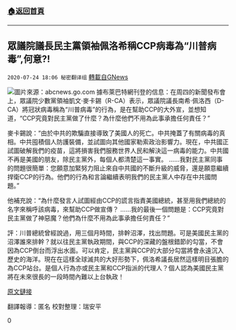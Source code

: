 ###  [:house:返回首頁](https://github.com/ourhimalayas/txt)
---

## 眾議院議長民主黨領袖佩洛希稱CCP病毒為“川普病毒”,何意?!
`2020-07-24 18:06 秘密翻译组` [轉載自GNews](https://gnews.org/zh-hant/275155/)

![](https://s3.amazonaws.com/gnews-media-offload/wp-content/uploads/2020/07/24180030/Picture-1-153.png)圖片來源：abcnews.go.com 
據布萊巴特網刊登的信息：在周四的新聞發布會上，眾議院少數黨領袖凱文·麥卡錫（R-CA）表示，眾議院議長南希·佩洛西（D-CA）將冠狀病毒稱為“川普病毒”的行為，是在幫助CCP的大外宣，並想知道，“CCP究竟對民主黨做了什麼？為什麼他們不用為此事承擔任何責任？”

麥卡錫說：“由於中共的欺騙直接導致了美國人的死亡。中共掩蓋了有關病毒的真相。中共囤積個人防護裝備，並試圖向其他國家勒索政治影響力。現在，中共國正試圖破解我們的疫苗，這將損害我們服務世界人民和解決這一病毒的能力。中共國不再是美國的朋友，除民主黨外，每個人都清楚這一事實。 ……我對民主黨同事的問題很簡單：您願意加緊努力阻止來自中共國的不斷升級的威脅，還是願意繼續捍衛CCP的行為。他們的行為和言論繼續表明我們的民主黨人中存在中共國問題。”

他補充說：“為什麼發言人試圖經由CCP的謊言指責美國總統，甚至用我們總統的名字來稱呼該病毒，來幫助CCP做宣傳？ ……我的最後一個問題是：CCP究竟對民主黨做了神惡魔？他們為什麼不用為此事承擔任何責任？”

評：川普總統曾經說過，用三個月時間，排幹沼澤，找出問題。可是美國民主黨的沼澤誰來排幹？就以往民主黨執政期間，與CCP的深藏的盤根錯節的勾當，不會因為CCP倒台而浮出水面。可以肯定，民主黨與CCP的大部分勾當將會永遠沉入歷史的海洋。現在在這樣全球滅共的大好形勢下，佩洛希議長居然這樣明目張膽的為CCP站台。是個人行為亦或民主黨和CCP指派的代理人？個人認為美國民主黨將在未來很長的一段時間內難以上台執政！

[原文鏈接](https://www.breitbart.com/politics/2020/07/23/mccarthy-pelosi-promoting-chinese-propaganda-by-calling-covid-trump-virus-what-does-the-c-c-p-have-on-the-democrats/)

翻譯報導：匿名
校對整理：瑞安平

0
